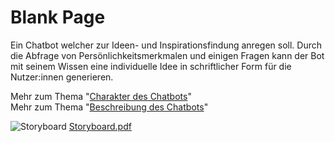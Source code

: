 # Blank Page

Ein Chatbot welcher zur Ideen- und Inspirationsfindung anregen soll. Durch die Abfrage von Persönlichkeitsmerkmalen und einigen Fragen kann der Bot mit seinem Wissen eine individuelle Idee in schriftlicher Form für die Nutzer:innen generieren. 

Mehr zum Thema "[Charakter des Chatbots](https://github.com/ID-Start-Winter22/chat-team-04/wiki/Chatbot-Designteil-Entwicklung#verhalten-des-chatbots)" <br>
Mehr zum Thema "[Beschreibung des Chatbots](https://github.com/ID-Start-Winter22/chat-team-04/wiki)" <br>

![Storyboard](https://user-images.githubusercontent.com/116882949/203646521-ff60f0d2-ea80-4b3e-b692-81220d60de95.png)
[Storyboard.pdf](https://github.com/ID-Start-Winter22/chat-team-04/files/10079182/Storyboard.pdf)
